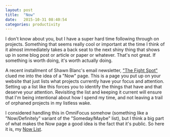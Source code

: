 ```yaml
---
layout: post
title:  "Now"
date:   2015-10-31 08:40:54
categories: productivity
---
```


I don't know about you, but I have a super hard time following through
on projects. Something that seems really cool or important at the time
I think of it almost immediately takes a back seat to the next shiny
thing that shows up in some blog post or article or paper or whatever.
That's not great. If something is worth doing, it's worth actually
doing.

A recent installment of Shawn Blanc's email newsletter, ["The Fight
Spot"](http://shawnblanc.net/newsletter/) clued me into the idea of
a "Now" page. This is a page you put up on your website that just lists
what projects currently have your focus and attention. Setting up a list
like this forces you to identify the things that have and that deserve
your attention. Revisiting the list and keeping it current will ensure
that I'm being intentional about how I spend my time, and not leaving
a trail of orphaned projects in my listless wake.

I considered handling this in OmniFocus somehow (something like
a "Now/Definitely" variant of the "Someday/Maybe" list), but I think
a big part of what makes the Now page a good idea is the fact that it's
public. So here it is, my [Now List](/now/).


